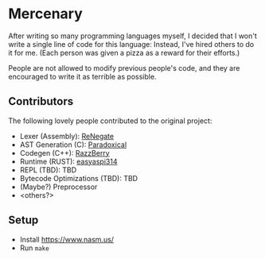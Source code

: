 # Mercenary

After writing so many programming languages myself, I decided that I won't write a single line of code for this language: Instead, I've hired others to do it for me. (Each person was given a pizza as a reward for their efforts.)

People are not allowed to modify previous people's code, and they are encouraged to write it as terrible as possible.

## Contributors
The following lovely people contributed to the original project:

- Lexer (Assembly): [ReNegate](https://github.com/RealNeGate)
- AST Generation (C): [Paradoxical](https://github.com/ThePuzzlemaker/)
- Codegen (C++): [RazzBerry](https://github.com/jhburns/)
- Runtime (RUST): [easyaspi314](https://github.com/easyaspi314)
- REPL (TBD): TBD
- Bytecode Optimizations (TBD): TBD
- (Maybe?) Preprocessor
- <others?>

## Setup

 - Install https://www.nasm.us/
 - Run `make` 